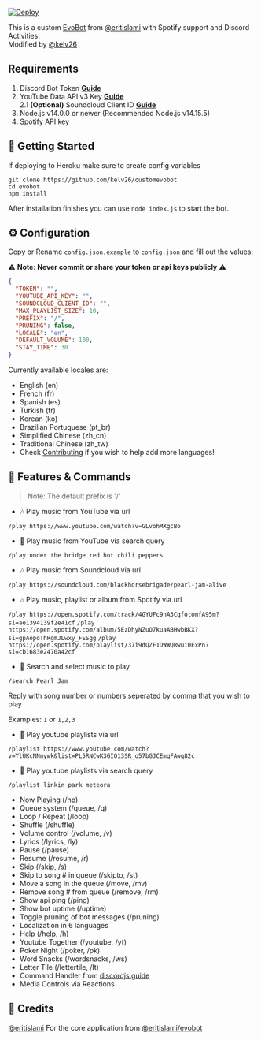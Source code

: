 [![Deploy](https://www.herokucdn.com/deploy/button.svg)](https://heroku.com/deploy?template=https://github.com/kelv26/evobot)

This is a custom [EvoBot](https://github.com/eritislami/evobot) from [@eritislami](https://github.com/eritislami) with Spotify support and Discord Activities. <br>
Modified by [@kelv26](https://github.com/kelv26)

## Requirements

1. Discord Bot Token **[Guide](https://discordjs.guide/preparations/setting-up-a-bot-application.html#creating-your-bot)**
2. YouTube Data API v3 Key **[Guide](https://developers.google.com/youtube/v3/getting-started)**  
2.1 **(Optional)** Soundcloud Client ID **[Guide](https://github.com/zackradisic/node-soundcloud-downloader#client-id)**
3. Node.js v14.0.0 or newer (Recommended Node.js v14.15.5)
4. Spotify API key

## 🚀 Getting Started

If deploying to Heroku make sure to create config variables

```
git clone https://github.com/kelv26/customevobot
cd evobot
npm install
```

After installation finishes you can use `node index.js` to start the bot.

## ⚙️ Configuration

Copy or Rename `config.json.example` to `config.json` and fill out the values:

⚠️ **Note: Never commit or share your token or api keys publicly** ⚠️

```json
{
  "TOKEN": "",
  "YOUTUBE_API_KEY": "",
  "SOUNDCLOUD_CLIENT_ID": "",
  "MAX_PLAYLIST_SIZE": 10,
  "PREFIX": "/",
  "PRUNING": false,
  "LOCALE": "en",
  "DEFAULT_VOLUME": 100,
  "STAY_TIME": 30
}
```

Currently available locales are:
- English (en)
- French (fr)
- Spanish (es)
- Turkish (tr)
- Korean (ko)
- Brazilian Portuguese (pt_br)
- Simplified Chinese (zh_cn)
- Traditional Chinese (zh_tw)
- Check [Contributing](#-contributing) if you wish to help add more languages!

## 📝 Features & Commands

> Note: The default prefix is '/'

* 🎶 Play music from YouTube via url

`/play https://www.youtube.com/watch?v=GLvohMXgcBo`

* 🔎 Play music from YouTube via search query

`/play under the bridge red hot chili peppers`

* 🎶 Play music from Soundcloud via url

`/play https://soundcloud.com/blackhorsebrigade/pearl-jam-alive`

* 🎶 Play music, playlist or album from Spotify via url

`/play https://open.spotify.com/track/4GYUFc9nA3CqfotomfA95m?si=ae1394139f2e41cf`
`/play https://open.spotify.com/album/5EzDhyNZuO7kuaABHwbBKX?si=gpAopoThRgmJLwxy_FESgg`
`/play https://open.spotify.com/playlist/37i9dQZF1DWWQRwui0ExPn?si=cb1683e2470a42cf`

* 🔎 Search and select music to play

`/search Pearl Jam`

Reply with song number or numbers seperated by comma that you wish to play

Examples: `1` or `1,2,3`

* 📃 Play youtube playlists via url

`/playlist https://www.youtube.com/watch?v=YlUKcNNmywk&list=PL5RNCwK3GIO13SR_o57bGJCEmqFAwq82c`

* 🔎 Play youtube playlists via search query

`/playlist linkin park meteora`
* Now Playing (/np)
* Queue system (/queue, /q)
* Loop / Repeat (/loop)
* Shuffle (/shuffle)
* Volume control (/volume, /v)
* Lyrics (/lyrics, /ly)
* Pause (/pause)
* Resume (/resume, /r)
* Skip (/skip, /s)
* Skip to song # in queue (/skipto, /st)
* Move a song in the queue (/move, /mv)
* Remove song # from queue (/remove, /rm)
* Show api ping (/ping)
* Show bot uptime (/uptime)
* Toggle pruning of bot messages (/pruning)
* Localization in 6 languages
* Help (/help, /h)
* Youtube Together (/youtube, /yt)
* Poker Night (/poker, /pk)
* Word Snacks (/wordsnacks, /ws)
* Letter Tile (/lettertile, /lt)
* Command Handler from [discordjs.guide](https://discordjs.guide/)
* Media Controls via Reactions

## 📝 Credits

[@eritislami](https://github.com/eritislami) For the core application from [@eritislami/evobot](https://github.com/eritislami/evobot)
